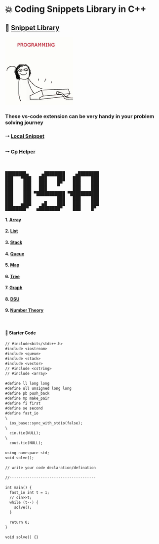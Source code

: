 # 💥 Coding Snippets Library in C++

## 🔗 [Snippet Library ](https://aadilmughal786.github.io/portfolio/code/ "Snippet Library")

[![The Real Programmer](./images/programming-computer.gif "The Real Programmer")](https://aadilmughal786.github.io/portfolio/code/ "The Real Programmer")

### These vs-code extension can be very handy in your problem solving journey

### 🠒 [Local Snippet](https://marketplace.visualstudio.com/items?itemName=devonray.snippet "Local Snippet")

### 🠒 [Cp Helper](https://marketplace.visualstudio.com/items?itemName=km.competitive-coding-helper "Cp Helper")

</br>

<pre>
████████▄     ▄████████    ▄████████ 
███   ▀███   ███    ███   ███    ███ 
███    ███   ███    █▀    ███    ███ 
███    ███   ███          ███    ███ 
███    ███ ▀███████████ ▀███████████ 
███    ███          ███   ███    ███ 
███   ▄███    ▄█    ███   ███    ███ 
████████▀   ▄████████▀    ███    █▀  
</pre>

#### 1. [Array](https://aadilmughal786.github.io/portfolio/code/array/ "Array")

#### 2. [List](https://aadilmughal786.github.io/portfolio/code/list/ "List")

#### 3. [Stack](https://aadilmughal786.github.io/portfolio/code/stack/ "Stack")

#### 4. [Queue](https://aadilmughal786.github.io/portfolio/code/queue/ "Queue")

#### 5. [Map](https://aadilmughal786.github.io/portfolio/code/map/ "Map")

#### 6. [Tree](https://aadilmughal786.github.io/portfolio/code/tree/ "Tree")

#### 7. [Graph](https://aadilmughal786.github.io/portfolio/code/graph/ "Graph")

#### 8. [DSU](https://aadilmughal786.github.io/portfolio/code/dsu/ "DSU")

#### 9. [Number Theory](https://aadilmughal786.github.io/portfolio/code/number-theory/ "Number Theory")

<Br/>

#### 🤖 Starter Code

```
// #include<bits/stdc++.h>
#include <iostream>
#include <queue>
#include <stack>
#include <vector>
// #include <cstring>
// #include <array>

#define ll long long
#define ull unsigned long long
#define pb push_back
#define mp make_pair
#define fi first
#define se second
#define fast_io                                                                \
  ios_base::sync_with_stdio(false);                                            \
  cin.tie(NULL);                                                               \
  cout.tie(NULL);

using namespace std;
void solve();

// write your code declaration/defination

//---------------------------------------

int main() {
  fast_io int t = 1;
  // cin>>t;
  while (t--) {
    solve();
  }

  return 0;
}

void solve() {}
```
